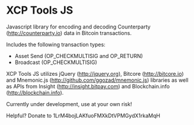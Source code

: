 # XCP Tools JS

Javascript library for encoding and decoding Counterparty (http://counterparty.io) data in Bitcoin transactions.

Includes the following transaction types:
- Asset Send (OP_CHECKMULTISIG and OP_RETURN)
- Broadcast (OP_CHECKMULTISIG)

XCP Tools JS utilizes jQuery (http://jquery.org), Bitcore (http://bitcore.io) and Mnemonic.js (http://github.com/ggozad/mnemonic.js) libraries as well as APIs from Insight (http://insight.bitpay.com) and Blockchain.info (http://blockchain.info).

Currently under development, use at your own risk!

Helpful? Donate to 1LrM4bojLAKfuoFMXkDtVPMGydX1rkaMqH
